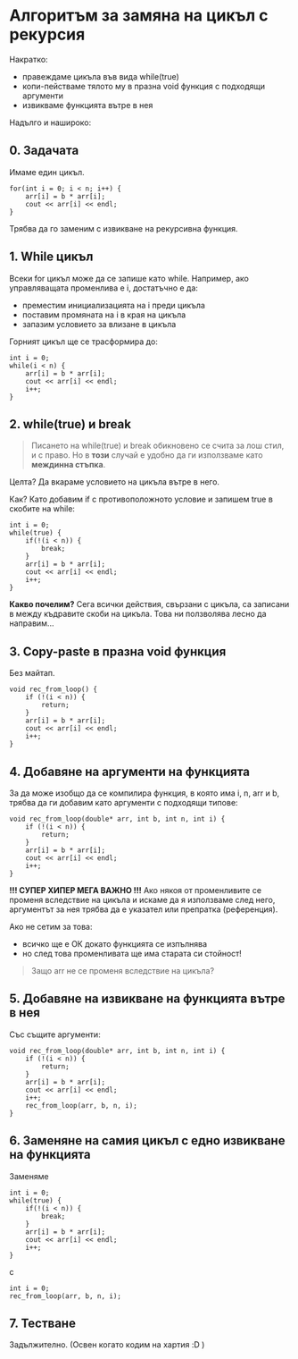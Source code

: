 # Алгоритъм за замяна на цикъл с рекурсия

Накратко:

- правеждаме цикъла във вида while(true)
- копи-пействаме тялото му в празна void функция с подходящи аргументи
- извикваме функцията вътре в нея

Надълго и нашироко:

## 0. Задачата

Имаме един цикъл.

    for(int i = 0; i < n; i++) {
        arr[i] = b * arr[i];
        cout << arr[i] << endl;
    }

Трябва да го заменим с извикване на рекурсивна функция.

## 1. While цикъл

Всеки for цикъл може да се запише като while. Например, ако управляващата променлива е i, достатъчно е да:
- преместим инициализацията на i преди цикъла
- поставим промяната на i в края на цикъла
- запазим условието за влизане в цикъла

Горният цикъл ще се трасформира до:

    int i = 0;
    while(i < n) {
        arr[i] = b * arr[i];
        cout << arr[i] << endl;
        i++;
    }

## 2. while(true) и break

> Писането на while(true) и break обикновено се счита за лош стил, и с право.
Но в **този** случай е удобно да ги използваме като **междинна стъпка**.

Целта? Да вкараме условието на цикъла вътре в него.

Как? Като добавим if с противоположното условие и запишем true в скобите на while:

    int i = 0;
    while(true) {
        if(!(i < n)) {
            break;
        }
        arr[i] = b * arr[i];
        cout << arr[i] << endl;
        i++;
    }

**Какво почелим?** Сега всички действия, свързани с цикъла, са записани в между къдравите скоби на цикъла.
Това ни ползволява лесно да направим...

## 3. Copy-paste в празна void функция

Без майтап.

    void rec_from_loop() {
        if (!(i < n)) {
            return;
        }
        arr[i] = b * arr[i];
        cout << arr[i] << endl;
        i++;
    }

## 4. Добавяне на аргументи на функцията

За да може изобщо да се компилира функция, в която има i, n, arr и b,
трябва да ги добавим като аргументи с подходящи типове:

    void rec_from_loop(double* arr, int b, int n, int i) {
        if (!(i < n)) {
            return;
        }
        arr[i] = b * arr[i];
        cout << arr[i] << endl;
        i++;
    }

**!!! СУПЕР ХИПЕР МЕГА ВАЖНО !!!**
Ако някоя от променливите се променя вследствие на цикъла и искаме да я използваме след него,
аргументът за нея трябва да е указател или препратка (референция).

Ако не сетим за това:
- всичко ще е ОК докато функцията се изпълнява
- но след това променливата ще има старата си стойност!

> Защо arr не се променя вследствие на цикъла?

## 5. Добавяне на извикване на функцията вътре в нея

Със същите аргументи:

    void rec_from_loop(double* arr, int b, int n, int i) {
        if (!(i < n)) {
            return;
        }
        arr[i] = b * arr[i];
        cout << arr[i] << endl;
        i++;
        rec_from_loop(arr, b, n, i);
    }

## 6. Заменяне на самия цикъл с едно извикване на функцията

Заменяме

    int i = 0;
    while(true) {
        if(!(i < n)) {
            break;
        }
        arr[i] = b * arr[i];
        cout << arr[i] << endl;
        i++;
    }

с
    
    int i = 0;
    rec_from_loop(arr, b, n, i);
    
## 7. Тестване

Задължително. (Освен когато кодим на хартия :D )
